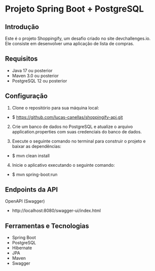 # Projeto Spring Boot + PostgreSQL

## Introdução
Este é o projeto Shoppingify, um desafio criado no site devchallenges.io. Ele consiste em desenvolver uma aplicação de lista de compras.

## Requisitos
- Java 17 ou posterior
- Maven 3.0 ou posterior
- PostgreSQL 12 ou posterior

## Configuração
1. Clone o repositório para sua máquina local:
 - $ https://github.com/lucas-canellas/shoppingify-api.git
 
2. Crie um banco de dados no PostgreSQL e atualize o arquivo application.properties com suas credenciais do banco de dados.

3. Execute o seguinte comando no terminal para construir o projeto e baixar as dependências:
 - $ mvn clean install
 
4. Inicie o aplicativo executando o seguinte comando:
 - $ mvn spring-boot:run


## Endpoints da API
OpenAPI (Swagger)
- http://localhost:8080/swagger-ui/index.html

## Ferramentas e Tecnologias
- Spring Boot
- PostgreSQL
- Hibernate
- JPA
- Maven
- Swagger







